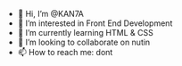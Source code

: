 - 👋 Hi, I’m @KAN7A
- 👀 I’m interested in Front End Development
- 🌱 I’m currently learning HTML & CSS
- 💞️ I’m looking to collaborate on nutin
- 📫 How to reach me: dont

<!---
KAN7A/KAN7A is a ✨ special ✨ repository because its `README.md` (this file) appears on your GitHub profile.
You can click the Preview link to take a look at your changes.
--->

